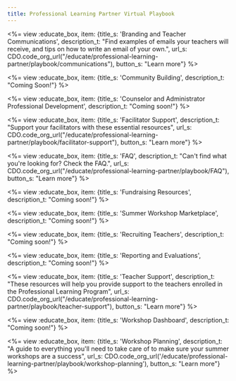 ```yaml
---
title: Professional Learning Partner Virtual Playbook
---
```


<link type="text/css" rel="stylesheet" href="/css/educate.css" />

<%= view :educate_box, item: {title_s: 'Branding and Teacher Communications', description_t: "Find examples of emails your teachers will receive, and tips on how to write an email of your own.", url_s: CDO.code_org_url("/educate/professional-learning-partner/playbook/communications"), button_s: "Learn more"} %>

<%= view :educate_box, item: {title_s: 'Community Building', description_t: "Coming Soon!"} %>

<%= view :educate_box, item: {title_s: 'Counselor and Administrator Professional Development', description_t: "Coming soon!"} %>

<%= view :educate_box, item: {title_s: 'Facilitator Support', description_t: "Support your facilitators with these essential resources", url_s: CDO.code_org_url("/educate/professional-learning-partner/playbook/facilitator-support"), button_s: "Learn more"} %>

<%= view :educate_box, item: {title_s: 'FAQ', description_t: "Can't find what you're looking for? Check the FAQ.", url_s: CDO.code_org_url("/educate/professional-learning-partner/playbook/FAQ"), button_s: "Learn more"} %>

<%= view :educate_box, item: {title_s: 'Fundraising Resources', description_t: "Coming soon!"} %>

<%= view :educate_box, item: {title_s: 'Summer Workshop Marketplace', description_t: "Coming soon!"} %>

<%= view :educate_box, item: {title_s: 'Recruiting Teachers', description_t: "Coming soon!"} %>

<%= view :educate_box, item: {title_s: 'Reporting and Evaluations', description_t: "Coming soon!"} %>

<%= view :educate_box, item: {title_s: 'Teacher Support', description_t: "These resources will help you provide support to the teachers enrolled in the Professional Learning Program", url_s: CDO.code_org_url("/educate/professional-learning-partner/playbook/teacher-support"), button_s: "Learn more"} %>

<%= view :educate_box, item: {title_s: 'Workshop Dashboard', description_t: "Coming soon!"} %>

<%= view :educate_box, item: {title_s: 'Workshop Planning', description_t: "A guide to everything you'll need to take care of to make sure your summer workshops are a success", url_s: CDO.code_org_url('/educate/professional-learning-partner/playbook/workshop-planning'), button_s: "Learn more"} %>
